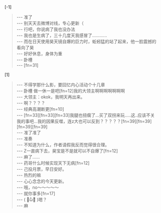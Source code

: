 
[-1] 
>--- 准了<br>
>--- 别天天去微博对线，专心更新（<br>
>--- 行吧，你说病了我也没办法<br>
>--- 我也是生病了，三十几度天我感冒了............<br>
>--- 而在日天使用昊天镜自爆的巨力时，蚯蚓猛的站了起来，他一脸震撼的看向了昊<br>
>--- 好好休息，身体为重<br>
>--- 卧槽<br>
>--- [fn=31]<br>

[1] 
>--- 不得学那什么影，要回忆内心活动个十几章<br>
>--- 卧槽 做一休一是吧[fn=12]我的大领主啊啊啊啊啊啊啊<br>
>--- 大领主：okok，我明天再出来。<br>
>--- 啊？？？？<br>
>--- 经典高潮断更[fn=10]<br>
>--- [fn=33][fn=33][fn=33]我腿也扭瘸了...买了双拐来玩.....这..应该不关我的事吧...我的因果反噬，连z大也可以反到？？？？？[fn=39][fn=39][fn=39][fn=39]<br>
>--- 准了准了<br>
>--- 准奏<br>
>--- 不知道为什么，作者请假我反而觉得很合理。<br>
>--- Z一直病下去，昊宝是不是就可以不自爆了[fn=12]<br>
>--- 麻了……<br>
>--- 药哥什么时候实现天下无病[fn=12]<br>
>--- 己投月票，早日安好。<br>
>--- 热烈的嘛<br>
>--- 心心念念的今天更新。<br>
>--- 哦，no～～～～～<br>
>--- 就你事多[fn=17]<br>
>--- (  ･᷄ὢ･᷅  )嗯？<br>
>--- 麻<br>
